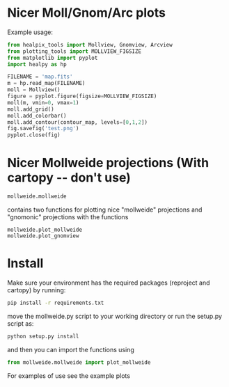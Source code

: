 # Nicer Moll/Gnom/Arc plots


Example usage: 

```python
from healpix_tools import Mollview, Gnomview, Arcview
from plotting_tools import MOLLVIEW_FIGSIZE
from matplotlib import pyplot
import healpy as hp 

FILENAME = 'map.fits'
m = hp.read_map(FILENAME) 
moll = Mollview()
figure = pyplot.figure(figsize=MOLLVIEW_FIGSIZE) 
moll(m, vmin=0, vmax=1)
moll.add_grid() 
moll.add_colorbar()
moll.add_contour(contour_map, levels=[0,1,2])
fig.savefig('test.png')
pyplot.close(fig)
```


# Nicer Mollweide projections (With cartopy -- don't use)


```python
mollweide.mollweide
```

contains two functions for plotting nice "mollweide" projections and "gnomonic" projections with the functions

```python]
mollweide.plot_mollweide 
mollweide.plot_gnomview 
```

# Install 

Make sure your environment has the required packages (reproject and cartopy) by running:

```bash
pip install -r requirements.txt 
```

move the mollweide.py script to your working directory or run the setup.py script as:

```bash
python setup.py install 
```

and then you can import the functions using

```python
from mollweide.mollweide import plot_mollweide
```
For examples of use see the example plots 
